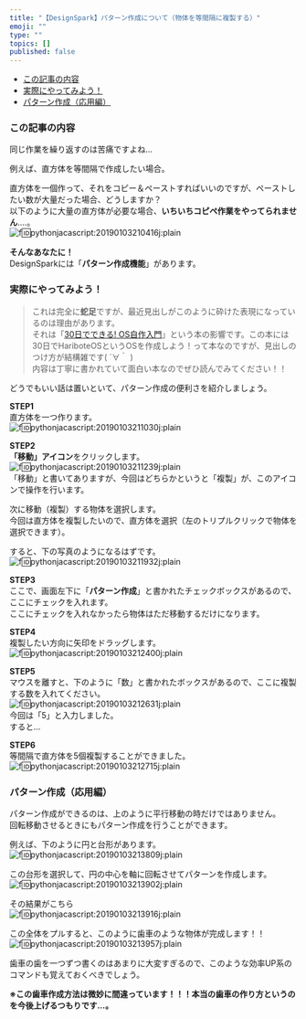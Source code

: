 ```yaml
---
title: "【DesignSpark】パターン作成について（物体を等間隔に複製する）"
emoji: ""
type: ""
topics: []
published: false
---
```


* [この記事の内容](#この記事の内容)
* [実際にやってみよう！](#実際にやってみよう)
* [パターン作成（応用編）](#パターン作成応用編)

### この記事の内容

同じ作業を繰り返すのは苦痛ですよね...

例えば、直方体を等間隔で作成したい場合。

直方体を一個作って、それをコピー＆ペーストすればいいのですが、ペーストしたい数が大量だった場合、どうしますか？  
以下のように大量の直方体が必要な場合、**いちいちコピペ作業をやってられません**....。  
![f:id:pythonjacascript:20190103210416j:plain](/images/ppythonjacascript2019010320190103210416.jpg "f:id:pythonjacascript:20190103210416j:plain")

**そんなあなたに！**  
DesignSparkには「**パターン作成機能**」があります。  
  
### 実際にやってみよう！

> これは完全に**蛇足**ですが、最近見出しがこのように砕けた表現になっているのは理由があります。  
> それは「[30日でできる! OS自作入門](https://www.amazon.co.jp/30%E6%97%A5%E3%81%A7%E3%81%A7%E3%81%8D%E3%82%8B-OS%E8%87%AA%E4%BD%9C%E5%85%A5%E9%96%80-%E5%B7%9D%E5%90%88-%E7%A7%80%E5%AE%9F/dp/4839919844)」という本の影響です。この本には30日でHariboteOSというOSを作成しよう！って本なのですが、見出しのつけ方が結構雑です( ´∀｀ )  
> 内容は丁寧に書かれていて面白い本なのでぜひ読んでみてください！！

  
どうでもいい話は置いといて、パターン作成の便利さを紹介しましょう。

**STEP1**  
直方体を一つ作ります。  
![f:id:pythonjacascript:20190103211030j:plain](/images/ppythonjacascript2019010320190103211030.jpg "f:id:pythonjacascript:20190103211030j:plain")

  
**STEP2**  
**「移動」アイコン**をクリックします。  
![f:id:pythonjacascript:20190103211239j:plain](/images/ppythonjacascript2019010320190103211239.jpg "f:id:pythonjacascript:20190103211239j:plain")  
「移動」と書いてありますが、今回はどちらかというと「複製」が、このアイコンで操作を行います。

次に移動（複製）する物体を選択します。  
今回は直方体を複製したいので、直方体を選択（左のトリプルクリックで物体を選択できます）。

すると、下の写真のようになるはずです。  
![f:id:pythonjacascript:20190103211932j:plain](/images/ppythonjacascript2019010320190103211932.jpg "f:id:pythonjacascript:20190103211932j:plain")

  
**STEP3**  
ここで、画面左下に「**パターン作成**」と書かれたチェックボックスがあるので、ここにチェックを入れます。  
ここにチェックを入れなかったら物体はただ移動するだけになります。

  
**STEP4**  
複製したい方向に矢印をドラッグします。  
![f:id:pythonjacascript:20190103212400j:plain](/images/ppythonjacascript2019010320190103212400.jpg "f:id:pythonjacascript:20190103212400j:plain")

  
**STEP5**  
マウスを離すと、下のように「数」と書かれたボックスがあるので、ここに複製する数を入れてください。  
![f:id:pythonjacascript:20190103212631j:plain](/images/ppythonjacascript2019010320190103212631.jpg "f:id:pythonjacascript:20190103212631j:plain")  
今回は「5」と入力しました。  
すると...

**STEP6**  
等間隔で直方体を5個複製することができました。  
![f:id:pythonjacascript:20190103212715j:plain](/images/ppythonjacascript2019010320190103212715.jpg "f:id:pythonjacascript:20190103212715j:plain")  
  
  
### パターン作成（応用編）

パターン作成ができるのは、上のように平行移動の時だけではありません。  
回転移動させるときにもパターン作成を行うことができます。

例えば、下のように円と台形があります。  
![f:id:pythonjacascript:20190103213809j:plain](/images/ppythonjacascript2019010320190103213809.jpg "f:id:pythonjacascript:20190103213809j:plain")

  
この台形を選択して、円の中心を軸に回転させてパターンを作成します。  
![f:id:pythonjacascript:20190103213902j:plain](/images/ppythonjacascript2019010320190103213902.jpg "f:id:pythonjacascript:20190103213902j:plain")

  
その結果がこちら  
![f:id:pythonjacascript:20190103213916j:plain](/images/ppythonjacascript2019010320190103213916.jpg "f:id:pythonjacascript:20190103213916j:plain")

  
この全体をプルすると、このように歯車のような物体が完成します！！  
![f:id:pythonjacascript:20190103213957j:plain](/images/ppythonjacascript2019010320190103213957.jpg "f:id:pythonjacascript:20190103213957j:plain")

歯車の歯を一つずつ書くのはあまりに大変すぎるので、このような効率UP系のコマンドも覚えておくべきでしょう。

**※この歯車作成方法は微妙に間違っています！！！本当の歯車の作り方というのを今後上げるつもりです...。**